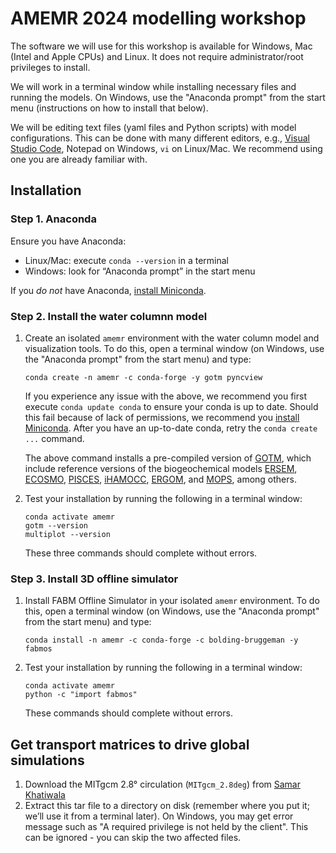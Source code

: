 # AMEMR 2024 modelling workshop

The software we will use for this workshop is available for Windows, Mac (Intel and Apple CPUs) and Linux.
It does not require administrator/root privileges to install.

We will work in a terminal window while installing necessary files and running the models.
On Windows, use the "Anaconda prompt" from the start menu (instructions on how to install that below).

We will be editing text files (yaml files and Python scripts) with model configurations. This can be done with many different editors, e.g., [Visual Studio Code](https://code.visualstudio.com/), Notepad on Windows, `vi` on Linux/Mac. We recommend using one you are already familiar with.

## Installation

### Step 1. Anaconda

Ensure you have Anaconda:
- Linux/Mac: execute `conda --version` in a terminal
- Windows: look for “Anaconda prompt” in the start menu

If you *do not* have Anaconda, [install Miniconda](https://docs.anaconda.com/miniconda/miniconda-install/).

### Step 2. Install the water columnn model

1. Create an isolated `amemr` environment with the water column model and visualization tools.
   To do this, open a terminal window (on Windows, use the "Anaconda prompt" from the start menu) and type:
   ```
   conda create -n amemr -c conda-forge -y gotm pyncview
   ```

   If you experience any issue with the above, we recommend you first execute `conda update conda` to ensure your conda is up to date.
   Should this fail because of lack of permissions, we recommend you [install Miniconda](https://docs.anaconda.com/miniconda/miniconda-install/).
   After you have an up-to-date conda, retry the `conda create ...` command.

   The above command installs a pre-compiled version of [GOTM](https://gotm.net), which include reference versions of the biogeochemical models [ERSEM](http://ersem.com), [ECOSMO](https://doi.org/10.5194/gmd-15-3901-2022), [PISCES](https://www.pisces-community.org/), [iHAMOCC](https://doi.org/10.5194/gmd-13-2393-2020), [ERGOM](https://ergom.net/), and [MOPS](https://doi.org/10.5194/gmd-8-2929-2015), among others.

2. Test your installation by running the following in a terminal window:
   ```
   conda activate amemr
   gotm --version
   multiplot --version
   ```
   These three commands should complete without errors.

### Step 3. Install 3D offline simulator

1. Install FABM Offline Simulator in your isolated `amemr` environment.
   To do this, open a terminal window (on Windows, use the "Anaconda prompt" from the start menu) and type:
   ```
   conda install -n amemr -c conda-forge -c bolding-bruggeman -y fabmos
   ```

2. Test your installation by running the following in a terminal window:
   ```
   conda activate amemr
   python -c "import fabmos"
   ```
   These commands should complete without errors.

## Get transport matrices to drive global simulations

1. Download the MITgcm 2.8° circulation (`MITgcm_2.8deg`) from [Samar Khatiwala](http://kelvin.earth.ox.ac.uk/spk/Research/TMM/TransportMatrixConfigs/)
2. Extract this tar file to a directory on disk (remember where you put it; we’ll use it from a terminal later). On Windows, you may get error message such as "A required privilege is not held by the client". This can be ignored - you can skip the two affected files.

